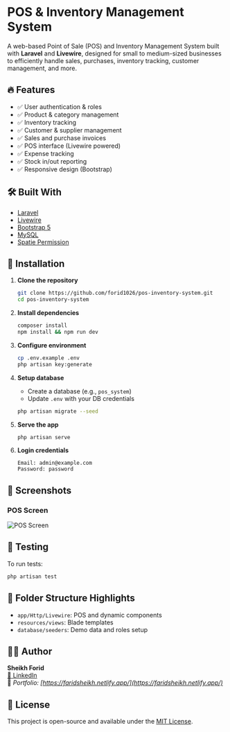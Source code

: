 # POS & Inventory Management System

A web-based Point of Sale (POS) and Inventory Management System built with **Laravel** and **Livewire**, designed for small to medium-sized businesses to efficiently handle sales, purchases, inventory tracking, customer management, and more.

## 🔥 Features

- ✅ User authentication & roles  
- ✅ Product & category management  
- ✅ Inventory tracking  
- ✅ Customer & supplier management  
- ✅ Sales and purchase invoices  
- ✅ POS interface (Livewire powered)  
- ✅ Expense tracking  
- ✅ Stock in/out reporting  
- ✅ Responsive design (Bootstrap)

## 🛠️ Built With

- [Laravel](https://laravel.com/)  
- [Livewire](https://laravel-livewire.com/)  
- [Bootstrap 5](https://getbootstrap.com/)  
- [MySQL](https://www.mysql.com/)  
- [Spatie Permission](https://spatie.be/docs/laravel-permission)

## 🚀 Installation

1. **Clone the repository**
   ```bash
   git clone https://github.com/forid1026/pos-inventory-system.git
   cd pos-inventory-system
   ```

2. **Install dependencies**
   ```bash
   composer install
   npm install && npm run dev
   ```

3. **Configure environment**
   ```bash
   cp .env.example .env
   php artisan key:generate
   ```

4. **Setup database**
   - Create a database (e.g., `pos_system`)
   - Update `.env` with your DB credentials
   ```bash
   php artisan migrate --seed
   ```

5. **Serve the app**
   ```bash
   php artisan serve
   ```

6. **Login credentials**
   ```
   Email: admin@example.com
   Password: password
   ```

## 📸 Screenshots

### POS Screen

![POS Screen](https://i.ibb.co/B2SpkfyM/pos-ui.png)


## 🧪 Testing

To run tests:
```bash
php artisan test
```

## 📂 Folder Structure Highlights

- `app/Http/Livewire`: POS and dynamic components  
- `resources/views`: Blade templates  
- `database/seeders`: Demo data and roles setup  

## 🙋‍♂️ Author

**Sheikh Forid**  
[🔗 LinkedIn](https://www.linkedin.com/in/forid1026)  
💼 *Portfolio: [https://faridsheikh.netlify.app/](https://faridsheikh.netlify.app/)*

## 📄 License

This project is open-source and available under the [MIT License](LICENSE).
